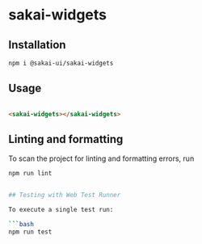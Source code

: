 # sakai-widgets

## Installation

```bash
npm i @sakai-ui/sakai-widgets
```

## Usage

```html

<sakai-widgets></sakai-widgets>

```

## Linting and formatting

To scan the project for linting and formatting errors, run

```bash
npm run lint


## Testing with Web Test Runner

To execute a single test run:

```bash
npm run test
```
